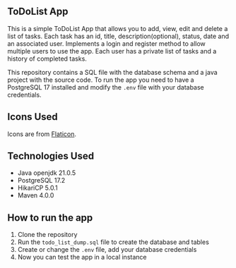## ToDoList App

This is a simple ToDoList App that allows you to add, view, edit and delete a list of tasks.
Each task has an id, title, description(optional), status, date and an associated user.
Implements a login and register method to allow multiple users to use the app.
Each user has a private list of tasks and a history of completed tasks.

This repository contains a SQL file with the database schema and a java project with the source code. To run the app you need to have a PostgreSQL 17 installed and modify the `.env` file with your database credentials.


## Icons Used

Icons are from [Flaticon](https://www.flaticon.com/uicons).

## Technologies Used

- Java openjdk 21.0.5
- PostgreSQL 17.2
- HikariCP 5.0.1
- Maven 4.0.0


## How to run the app

1. Clone the repository
2. Run the `todo_list_dump.sql` file to create the database and tables
3. Create or change the `.env` file, add your database credentials
4. Now you can test the app in a local instance



